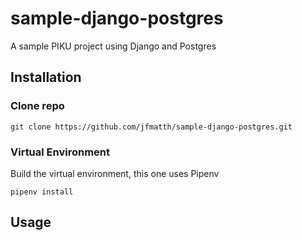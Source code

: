 # sample-django-postgres
A sample PIKU project using Django and Postgres

## Installation

### Clone repo
```
git clone https://github.com/jfmatth/sample-django-postgres.git
```
### Virtual Environment
Build the virtual environment, this one uses Pipenv

```
pipenv install
```

## Usage

